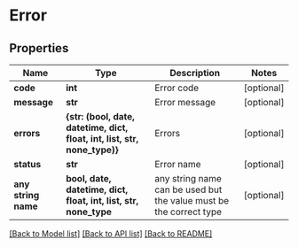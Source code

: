 # Error


## Properties
Name | Type | Description | Notes
------------ | ------------- | ------------- | -------------
**code** | **int** | Error code | [optional] 
**message** | **str** | Error message | [optional] 
**errors** | **{str: (bool, date, datetime, dict, float, int, list, str, none_type)}** | Errors | [optional] 
**status** | **str** | Error name | [optional] 
**any string name** | **bool, date, datetime, dict, float, int, list, str, none_type** | any string name can be used but the value must be the correct type | [optional]

[[Back to Model list]](../README.md#documentation-for-models) [[Back to API list]](../README.md#documentation-for-api-endpoints) [[Back to README]](../README.md)


